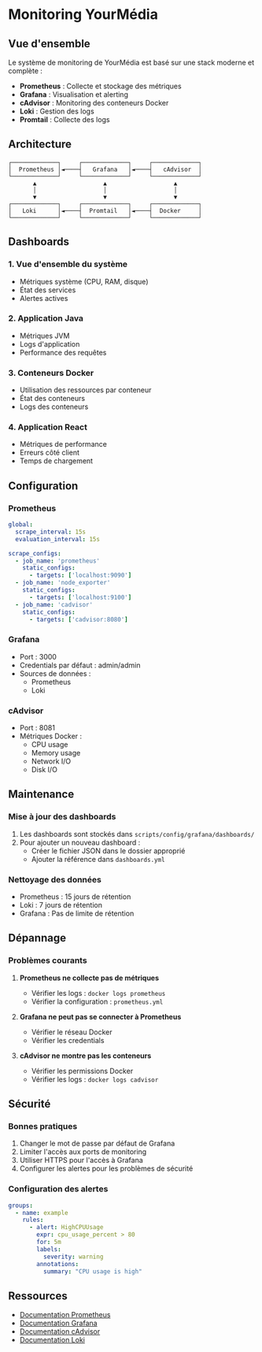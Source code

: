 # Monitoring YourMédia

## Vue d'ensemble

Le système de monitoring de YourMédia est basé sur une stack moderne et complète :
- **Prometheus** : Collecte et stockage des métriques
- **Grafana** : Visualisation et alerting
- **cAdvisor** : Monitoring des conteneurs Docker
- **Loki** : Gestion des logs
- **Promtail** : Collecte des logs

## Architecture

```
┌─────────────┐     ┌─────────────┐     ┌─────────────┐
│  Prometheus │◄────┤   Grafana   │◄────┤   cAdvisor  │
└─────────────┘     └─────────────┘     └─────────────┘
       ▲                   ▲                   ▲
       │                   │                   │
       ▼                   ▼                   ▼
┌─────────────┐     ┌─────────────┐     ┌─────────────┐
│   Loki      │◄────┤  Promtail   │◄────┤  Docker     │
└─────────────┘     └─────────────┘     └─────────────┘
```

## Dashboards

### 1. Vue d'ensemble du système
- Métriques système (CPU, RAM, disque)
- État des services
- Alertes actives

### 2. Application Java
- Métriques JVM
- Logs d'application
- Performance des requêtes

### 3. Conteneurs Docker
- Utilisation des ressources par conteneur
- État des conteneurs
- Logs des conteneurs

### 4. Application React
- Métriques de performance
- Erreurs côté client
- Temps de chargement

## Configuration

### Prometheus
```yaml
global:
  scrape_interval: 15s
  evaluation_interval: 15s

scrape_configs:
  - job_name: 'prometheus'
    static_configs:
      - targets: ['localhost:9090']
  - job_name: 'node_exporter'
    static_configs:
      - targets: ['localhost:9100']
  - job_name: 'cadvisor'
    static_configs:
      - targets: ['cadvisor:8080']
```

### Grafana
- Port : 3000
- Credentials par défaut : admin/admin
- Sources de données :
  - Prometheus
  - Loki

### cAdvisor
- Port : 8081
- Métriques Docker :
  - CPU usage
  - Memory usage
  - Network I/O
  - Disk I/O

## Maintenance

### Mise à jour des dashboards
1. Les dashboards sont stockés dans `scripts/config/grafana/dashboards/`
2. Pour ajouter un nouveau dashboard :
   - Créer le fichier JSON dans le dossier approprié
   - Ajouter la référence dans `dashboards.yml`

### Nettoyage des données
- Prometheus : 15 jours de rétention
- Loki : 7 jours de rétention
- Grafana : Pas de limite de rétention

## Dépannage

### Problèmes courants
1. **Prometheus ne collecte pas de métriques**
   - Vérifier les logs : `docker logs prometheus`
   - Vérifier la configuration : `prometheus.yml`

2. **Grafana ne peut pas se connecter à Prometheus**
   - Vérifier le réseau Docker
   - Vérifier les credentials

3. **cAdvisor ne montre pas les conteneurs**
   - Vérifier les permissions Docker
   - Vérifier les logs : `docker logs cadvisor`

## Sécurité

### Bonnes pratiques
1. Changer le mot de passe par défaut de Grafana
2. Limiter l'accès aux ports de monitoring
3. Utiliser HTTPS pour l'accès à Grafana
4. Configurer les alertes pour les problèmes de sécurité

### Configuration des alertes
```yaml
groups:
  - name: example
    rules:
      - alert: HighCPUUsage
        expr: cpu_usage_percent > 80
        for: 5m
        labels:
          severity: warning
        annotations:
          summary: "CPU usage is high"
```

## Ressources

- [Documentation Prometheus](https://prometheus.io/docs/)
- [Documentation Grafana](https://grafana.com/docs/)
- [Documentation cAdvisor](https://github.com/google/cadvisor)
- [Documentation Loki](https://grafana.com/docs/loki/latest/)
